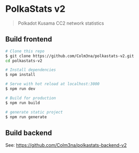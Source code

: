 # PolkaStats v2

> Polkadot Kusama CC2 network statistics

## Build frontend

``` bash
# Clone this repo
$ git clone https://github.com/Colm3na/polkastats-v2.git
cd polkastats-v2

# Install dependencies
$ npm install

# Serve with hot reload at localhost:3000
$ npm run dev

# Build for production
$ npm run build

# generate static project
$ npm run generate
```

## Build backend

See: https://github.com/Colm3na/polkastats-backend-v2